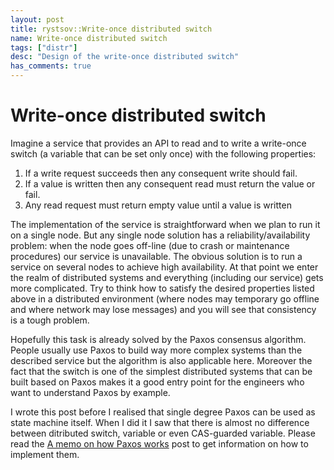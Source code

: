 ```yaml
---
layout: post
title: rystsov::Write-once distributed switch
name: Write-once distributed switch
tags: ["distr"]
desc: "Design of the write-once distributed switch"
has_comments: true
---
```


<h1>Write-once distributed switch</h1>

Imagine a service that provides an API to read and to write a write-once switch (a variable that can be set only once) with the following properties:

1. If a write request succeeds then any consequent write should fail.
2. If a value is written then any consequent read must return the value or fail.
3. Any read request must return empty value until a value is written

The implementation of the service is straightforward when we plan to run it on a single node. But any single node solution has a reliability/availability problem: when the node goes off-line (due to crash or maintenance procedures) our service is unavailable. The obvious solution is to run a service on several nodes to achieve high availability. At that point we enter the realm of distributed systems and everything (including our service) gets more complicated. Try to think how to satisfy the desired properties listed above in a distributed environment (where nodes may temporary go offline and where network may lose messages) and you will see that consistency is a tough problem.

Hopefully this task is already solved by the Paxos consensus algorithm. People usually use Paxos to build way more complex systems than the described service but the algorithm is also applicable here. Moreover the fact that the switch is one of the simplest distributed systems that can be built based on Paxos makes it a good entry point for the engineers who want to understand Paxos by example.

<div class="confession">I wrote this post before I realised that single degree Paxos can be used as state machine itself. When I did it I saw that there is almost no difference between ditributed switch, variable or even CAS-guarded variable. Please read the <a href="{% post_url 2015-09-16-how-paxos-works %}">A memo on how Paxos works</a> post to get information on how to implement them.</div>
